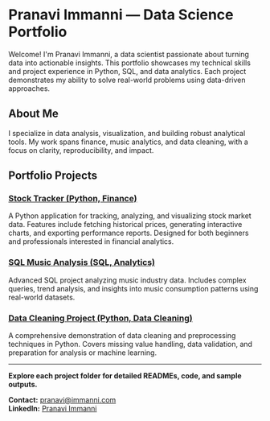 # Pranavi Immanni — Data Science Portfolio

Welcome! I'm Pranavi Immanni, a data scientist passionate about turning data into actionable insights. This portfolio showcases my technical skills and project experience in Python, SQL, and data analytics. Each project demonstrates my ability to solve real-world problems using data-driven approaches.

## About Me
I specialize in data analysis, visualization, and building robust analytical tools. My work spans finance, music analytics, and data cleaning, with a focus on clarity, reproducibility, and impact.

## Portfolio Projects

### [Stock Tracker (Python, Finance)](./stock-tracker-Python-Finance)
A Python application for tracking, analyzing, and visualizing stock market data. Features include fetching historical prices, generating interactive charts, and exporting performance reports. Designed for both beginners and professionals interested in financial analytics.

### [SQL Music Analysis (SQL, Analytics)](./sql-music-analysis-SQL-Analytics)
Advanced SQL project analyzing music industry data. Includes complex queries, trend analysis, and insights into music consumption patterns using real-world datasets.

### [Data Cleaning Project (Python, Data Cleaning)](./data-cleaning-project-Python-DataCleaning)
A comprehensive demonstration of data cleaning and preprocessing techniques in Python. Covers missing value handling, data validation, and preparation for analysis or machine learning.

---

**Explore each project folder for detailed READMEs, code, and sample outputs.**

**Contact:** pranavi@immanni.com  
**LinkedIn:** [Pranavi Immanni](https://www.linkedin.com/in/pranavi-immanni-ab04a823b)
